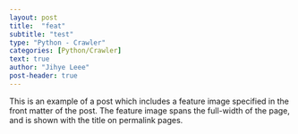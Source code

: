 ```yaml
---
layout: post
title:  "feat"
subtitle: "test"
type: "Python - Crawler"
categories: [Python/Crawler]
text: true
author: "Jihye Leee"
post-header: true
---
```

This is an example of a post which includes a feature image specified in the front matter of the post. The feature image spans the full-width of the page, and is shown with the title on permalink pages.
